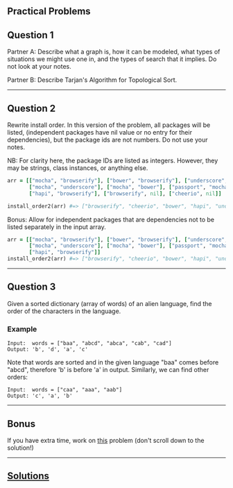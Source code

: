 ## Practical Problems

## Question 1

Partner A: Describe what a graph is, how it can be modeled, what types of situations we might use one in, and the types of search that it implies. Do not look at your notes.

Partner B: Describe Tarjan's Algorithm for Topological Sort.

---

## Question 2

Rewrite install order. In this version of the problem, all packages will be listed, (independent packages have nil value or no entry for their dependencies), but the package ids are not numbers. Do not use your notes.

NB: For clarity here, the package IDs are listed as integers. However, they may be strings, class instances, or anything else.

```ruby
arr = [["mocha", "browserify"], ["bower", "browserify"], ["underscore", "cheerio"],
       ["mocha", "underscore"], ["mocha", "bower"], ["passport", "mocha"],
       ["hapi", "browserify"], ["browserify", nil], ["cheerio", nil]]

install_order2(arr) #=> ["browserify", "cheerio", "bower", "hapi", "underscore", "mocha", "passport"]
```

Bonus: Allow for independent packages that are dependencies not to be listed separately in the input array.
```ruby
arr = [["mocha", "browserify"], ["bower", "browserify"], ["underscore", "cheerio"],
       ["mocha", "underscore"], ["mocha", "bower"], ["passport", "mocha"],
       ["hapi", "browserify"]]
install_order2(arr) #=> ["browserify", "cheerio", "bower", "hapi", "underscore", "mocha", "passport"]
```
---

## Question 3

Given a sorted dictionary (array of words) of an alien language, find the order of the characters in the language.

### Example
```
Input:  words = ["baa", "abcd", "abca", "cab", "cad"]
Output: 'b', 'd', 'a', 'c'
```
Note that words are sorted and in the given language "baa" comes before "abcd", therefore 'b' is before 'a' in output. Similarly, we can find other orders:
```
Input:  words = ["caa", "aaa", "aab"]
Output: 'c', 'a', 'b'
```

---

## Bonus 

If you have extra time, work on [this](https://www.geeksforgeeks.org/snake-ladder-problem-2/) problem (don't scroll down to the solution!)

---

## [Solutions](https://github.com/appacademy/sf-job-search-curriculum/blob/master/supplemental_problems/topological_sort_solution.md)
